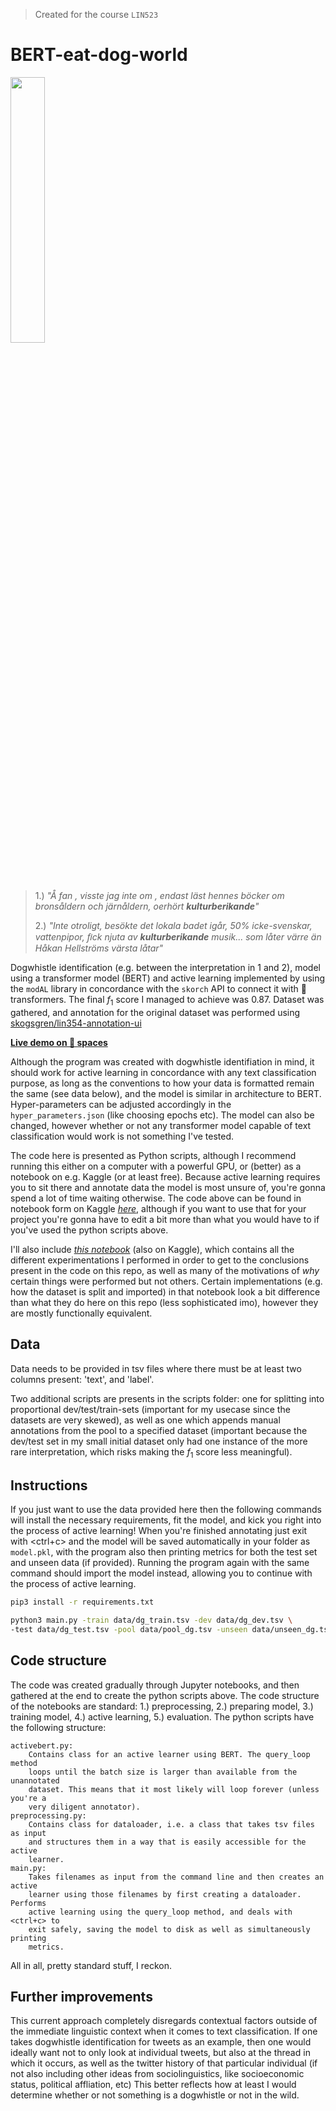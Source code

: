 > Created for the course `LIN523`

# BERT-eat-dog-world

<img src="https://raw.githubusercontent.com/skogsgren/bert-eat-dog-world/main/bert-not-eat-dog.png" width=33% height=33%>

> 1.) *"Å fan , visste jag inte om , endast läst hennes böcker om bronsåldern
> och järnåldern, oerhört **kulturberikande**"*
> 
> 2.) *"Inte otroligt, besökte det lokala badet igår, 50% icke-svenskar,
> vattenpipor, ﬁck njuta av **kulturberikande** musik... som låter värre än
> Håkan Hellströms värsta låtar"*

Dogwhistle identification (e.g. between the interpretation in 1 and 2), model
using a transformer model (BERT) and active learning implemented by using the
`modAL` library in concordance with the `skorch` API to connect it with 🤗
transformers. The final $f_1$ score I managed to achieve was $0.87$. Dataset
was gathered, and annotation for the original dataset was performed using
[skogsgren/lin354-annotation-ui](https://github.com/skogsgren/lin354-annotation-ui)

[**Live demo on 🤗 spaces**](https://huggingface.co/spaces/skogsgren/LIN532-dogwhistle-identification)

Although the program was created with dogwhistle identifiation in mind, it
should work for active learning in concordance with any text classification
purpose, as long as the conventions to how your data is formatted remain the
same (see data below), and the model is similar in architecture to BERT.
Hyper-parameters can be adjusted accordingly in the `hyper_parameters.json`
(like choosing epochs etc). The model can also be changed, however whether or
not any transformer model capable of text classification would work is not
something I've tested.

The code here is presented as Python scripts, although I recommend running this
either on a computer with a powerful GPU, or (better) as a notebook on e.g.
Kaggle (or at least free). Because active learning requires you to sit there
and annotate data the model is most unsure of, you're gonna spend a lot of time
waiting otherwise.  The code above can be found in notebook form on Kaggle
*[here](https://www.kaggle.com/code/skogsgren/lin523-sparse/notebook)*,
although if you want to use that for your project you're gonna have to edit a
bit more than what you would have to if you've used the python scripts above.

I'll also include *[this notebook](https://www.kaggle.com/code/skogsgren/lin523-experimentation-station/notebook)*
(also on Kaggle), which contains all the different experimentations I performed
in order to get to the conclusions present in the code on this repo, as well as
many of the motivations of *why* certain things were performed but not others.
Certain implementations (e.g. how the dataset is split and imported) in that
notebook look a bit difference than what they do here on this repo (less
sophisticated imo), however they are mostly functionally equivalent.

## Data

Data needs to be provided in tsv files where there must be at least two columns
present: 'text', and 'label'.

Two additional scripts are presents in the scripts folder: one for splitting
into proportional dev/test/train-sets (important for my usecase since the
datasets are very skewed), as well as one which appends manual annotations from
the pool to a specified dataset (important because the dev/test set in my small
initial dataset only had one instance of the more rare interpretation, which
risks making the $f_1$ score less meaningful).

## Instructions

If you just want to use the data provided here then the following commands
will install the necessary requirements, fit the model, and kick you right into
the process of active learning! When you're finished annotating just exit with
<ctrl+c> and the model will be saved automatically in your folder as
`model.pkl`, with the program also then printing metrics for both the test set
and unseen data (if provided). Running the program again with the same
command should import the model instead, allowing you to continue with the
process of active learning.

```bash
pip3 install -r requirements.txt

python3 main.py -train data/dg_train.tsv -dev data/dg_dev.tsv \
-test data/dg_test.tsv -pool data/pool_dg.tsv -unseen data/unseen_dg.tsv
```

## Code structure

The code was created gradually through Jupyter notebooks, and then gathered at
the end to create the python scripts above. The code structure of the notebooks
are standard: 1.) preprocessing, 2.) preparing model, 3.) training model, 4.)
active learning, 5.) evaluation. The python scripts have the following
structure:

```
activebert.py:
    Contains class for an active learner using BERT. The query_loop method
    loops until the batch size is larger than available from the unannotated
    dataset. This means that it most likely will loop forever (unless you're a
    very diligent annotator).
preprocessing.py:
    Contains class for dataloader, i.e. a class that takes tsv files as input
    and structures them in a way that is easily accessible for the active
    learner.
main.py:
    Takes filenames as input from the command line and then creates an active
    learner using those filenames by first creating a dataloader. Performs
    active learning using the query_loop method, and deals with <ctrl+c> to
    exit safely, saving the model to disk as well as simultaneously printing
    metrics.
```

All in all, pretty standard stuff, I reckon.

## Further improvements

This current approach completely disregards contextual factors outside of the
immediate linguistic context when it comes to text classification. If one takes
dogwhistle identification for tweets as an example, then one would ideally want
not to only look at individual tweets, but also at the thread in which it
occurs, as well as the twitter history of that particular individual (if not
also including other ideas from sociolinguistics, like socioeconomic status,
political affliation, etc) This better reflects how at least I would determine
whether or not something is a dogwhistle or not in the wild.
